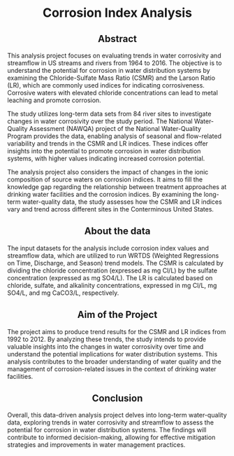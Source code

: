 <h1 align="center">
Corrosion Index Analysis
</h1> 

<h2 align="center"> Abstract
</h2>
This analysis project focuses on evaluating trends in water corrosivity and streamflow in US streams and rivers from 1964 to 2016. The objective is to understand the potential for corrosion in water distribution systems by examining the Chloride-Sulfate Mass Ratio (CSMR) and the Larson Ratio (LR), which are commonly used indices for indicating corrosiveness. Corrosive waters with elevated chloride concentrations can lead to metal leaching and promote corrosion.


The study utilizes long-term data sets from 84 river sites to investigate changes in water corrosivity over the study period. The National Water-Quality Assessment (NAWQA) project of the National Water-Quality Program provides the data, enabling analysis of seasonal and flow-related variability and trends in the CSMR and LR indices. These indices offer insights into the potential to promote corrosion in water distribution systems, with higher values indicating increased corrosion potential.

The analysis project also considers the impact of changes in the ionic composition of source waters on corrosion indices. It aims to fill the knowledge gap regarding the relationship between treatment approaches at drinking water facilities and the corrosion indices. By examining the long-term water-quality data, the study assesses how the CSMR and LR indices vary and trend across different sites in the Conterminous United States.

<h2 align="center"> About the data
</h2>
The input datasets for the analysis include corrosion index values and streamflow data, which are utilized to run WRTDS (Weighted Regressions on Time, Discharge, and Season) trend models. The CSMR is calculated by dividing the chloride concentration (expressed as mg Cl/L) by the sulfate concentration (expressed as mg SO4/L). The LR is calculated based on chloride, sulfate, and alkalinity concentrations, expressed in mg Cl/L, mg SO4/L, and mg CaCO3/L, respectively.

<h2 align="center">Aim of the Project
</h2>
The project aims to produce trend results for the CSMR and LR indices from 1992 to 2012. By analyzing these trends, the study intends to provide valuable insights into the changes in water corrosivity over time and understand the potential implications for water distribution systems. This analysis contributes to the broader understanding of water quality and the management of corrosion-related issues in the context of drinking water facilities.

<h2 align="center">Conclusion
</h2>
Overall, this data-driven analysis project delves into long-term water-quality data, exploring trends in water corrosivity and streamflow to assess the potential for corrosion in water distribution systems. The findings will contribute to informed decision-making, allowing for effective mitigation strategies and improvements in water management practices.

